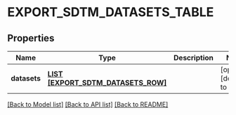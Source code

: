 # EXPORT_SDTM_DATASETS_TABLE

## Properties
Name | Type | Description | Notes
------------ | ------------- | ------------- | -------------
**datasets** | [**LIST [EXPORT_SDTM_DATASETS_ROW]**](ExportSdtmDatasetsRow.md) |  | [optional] [default to null]

[[Back to Model list]](../README.md#documentation-for-models) [[Back to API list]](../README.md#documentation-for-api-endpoints) [[Back to README]](../README.md)


